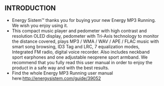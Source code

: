 ## INTRODUCTION

* Energy Sistem™ thanks you for buying your new Energy MP3 Running. We wish you enjoy using it.
* This compact music player and pedometer with high contrast and resolution OLED display, pedometer with Tri-Axis technology to monitor the distance covered, plays MP3 / WMA / WAV / APE / FLAC music with smart song browsing, ID3 Tag and LRC, 7 equalization modes, Integrated FM radio, digital voice recorder. Also includes neckband sport earphones and one adjustable neoprene sport armband. We recommend that you fully read this user manual in order to enjoy the product in a safe way and with the best results.
* Find the whole Energy MP3 Running user manual here:http://energysistem.com/guide/39052
